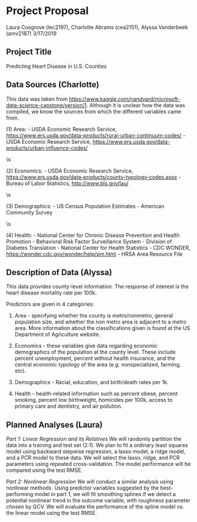 Project Proposal
================
Laura Cosgrove (lec2197), Charlotte Abrams (cea2151), Alyssa Vanderbeek (amv2187)
3/17/2019

Project Title
-------------

Predicting Heart Disease in U.S. Counties

Data Sources (Charlotte)
------------------------
This data was taken from https://www.kaggle.com/nandvard/microsoft-data-science-capstone/version/1. Although it is unclear how the data was compiled, we know the sources from which the different variables came from.

(1) Area:
    - USDA Economic Research Service, https://www.ers.usda.gov/data-products/rural-urban-continuum-codes/ 
    - USDA Economic Research Service, https://www.ers.usda.gov/data-products/urban-influence-codes/
    
\s
  
(2) Economics:
    - USDA Economic Research Service, https://www.ers.usda.gov/data-products/county-typology-codes.aspx
    - Bureau of Labor Statistics, http://www.bls.gov/lau/
    
\s
    
(3) Demographics:
    - US Census Population Estimates
    - American Community Survey
    
\s
  
(4) Health:
    - National Center for Chronic Disease Prevention and Health Promotion
    - Behavioral Risk Factor Surveillance System
    - Division of Diabetes Translation
    - National Center for Health Statistics
    - CDC WONDER, https://wonder.cdc.gov/wonder/help/pm.html
    - HRSA Area Resource File

Description of Data (Alyssa)
----------------------------

This data provides county-level information. The response of interest is the heart disease mortality rate per 100k.

Predictors are given in 4 categories:

1.  Area - specifying whether the county is metro/nonmetro, general population size, and whether the non metro area is adjacent to a metro area. More information about the classifications given is found at the US Department of Agriculture website.

2.  Economics - these variables give data regarding economic demographics of the population at the county level. These include percent unemployment, percent without health insurance, and the central economic typology of the area (e.g. nonspecialized, farming, etc).

3.  Demographics - Racial, education, and birth/death rates per 1k.

4.  Health - health-related information such as percent obese, percent smoking, percent low birthweight, homicides per 100k, access to primary care and dentistry, and air pollution.

Planned Analyses (Laura)
------------------------

*Part 1: Linear Regression and its Relatives* We will randomly partition the data into a training and test set (2:1). We plan to fit a ordinary least squares model using backward stepwise regression, a lasso model, a ridge model, and a PCR model to these data. We will select the lasso, ridge, and PCR parameters using repeated cross-validation. The model performance will be compared using the test RMSE.

*Part 2: Nonlinear Regression* We will conduct a similar analysis using nonlinear methods. Using predictor variables suggested by the best-performing model in part 1, we will fit smoothing splines if we detect a potential nonlinear trend in the outcome variable, with roughness parameter chosen by GCV. We will evaluate the performance of the spline model vs. the linear model using the test RMSE.
